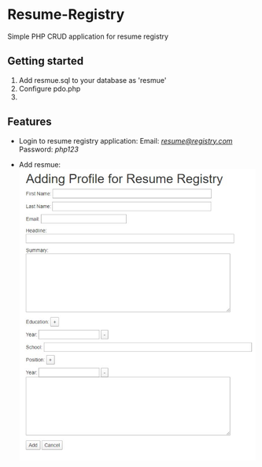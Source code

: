 # Resume-Registry
Simple PHP CRUD application for resume registry

## Getting started
1. Add resmue.sql to your database as 'resmue'
2. Configure pdo.php
3. 

## Features
- Login to resume registry application:
Email: *resume@registry.com*
Password: *php123*

- Add resmue:
![Adding resume](1.jpg)
